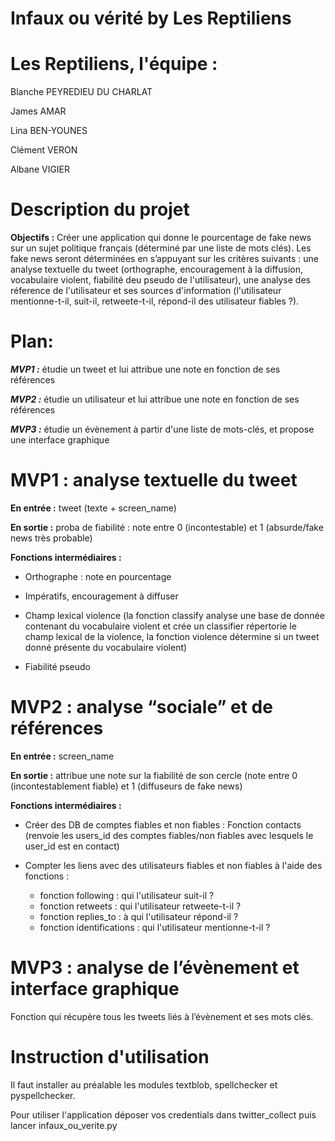 # Infaux ou vérité by Les Reptiliens

# Les Reptiliens, l'équipe :

Blanche PEYREDIEU DU CHARLAT

James AMAR

Lina BEN-YOUNES

Clément VERON

Albane VIGIER

# Description du projet
**Objectifs :** Créer une application qui donne le pourcentage de fake news sur un sujet politique français (déterminé par une liste de mots clés). Les fake news seront déterminées en s’appuyant sur les critères suivants : une analyse textuelle du tweet (orthographe, encouragement à la diffusion, vocabulaire violent, fiabilité deu pseudo de l'utilisateur), une analyse des réference de l'utilisateur et ses sources d'information (l'utilisateur mentionne-t-il, suit-il, retweete-t-il, répond-il des utilisateur fiables ?).

# Plan:

***MVP1 :*** étudie un tweet et lui attribue une note en fonction de ses références

***MVP2 :*** étudie un utilisateur et lui attribue une note en fonction de ses références

***MVP3 :*** étudie un évènement à partir d'une liste de mots-clés, et propose une interface graphique 



# MVP1 : analyse textuelle du tweet

**En entrée :** tweet (texte + screen_name) 

**En sortie :** proba de fiabilité : note entre 0 (incontestable) et 1 (absurde/fake news très probable) 

**Fonctions intermédiaires :**

- Orthographe : note en pourcentage

- Impératifs, encouragement à diffuser

- Champ lexical violence (la fonction classify analyse une base de donnée contenant du vocabulaire violent et crée un classifier répertorie le champ lexical de la violence, la fonction violence détermine si un tweet donné présente du vocabulaire violent)

- Fiabilité pseudo


 

# MVP2 : analyse “sociale” et de références

**En entrée :** screen_name

**En sortie :** attribue une note sur la fiabilité de son cercle (note entre 0 (incontestablement fiable) et 1 (diffuseurs de fake news)

**Fonctions intermédiaires :**

- Créer des DB de comptes fiables et non fiables : Fonction contacts (renvoie les users_id des comptes fiables/non fiables avec lesquels le user_id est en contact)

- Compter les liens avec des utilisateurs fiables et non fiables à l'aide des fonctions :
    - fonction following : qui l'utilisateur suit-il ?
    - fonction retweets : qui l'utilisateur retweete-t-il ?
    - fonction replies_to : à qui l'utilisateur répond-il ?
    - fonction identifications : qui l'utilisateur mentionne-t-il ?

 

# MVP3 : analyse de l’évènement et interface graphique

Fonction qui récupère tous les tweets liés à l’évènement et ses mots clés. 

# Instruction d'utilisation
Il faut installer au préalable les modules textblob, spellchecker et pyspellchecker.

Pour utiliser l'application déposer vos credentials dans twitter_collect puis lancer infaux_ou_verite.py 




 
